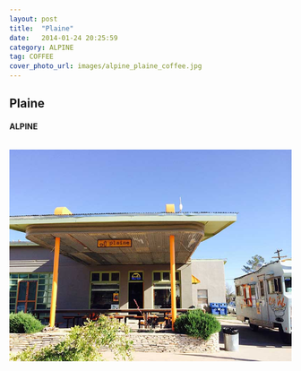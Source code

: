```yaml
---
layout: post
title:  "Plaine"
date:   2014-01-24 20:25:59
category: ALPINE
tag: COFFEE
cover_photo_url: images/alpine_plaine_coffee.jpg
---
```


<div class="section-title">
  <h2>Plaine</h2>
    <h4>ALPINE</h4>
    <div class="divider-border"></div>
</div> 
<div class="column small-6">
    <p>
    </p>
<div class="column small-6">
    <img src="/images/alpine_plaine_coffee.jpg">
</div>